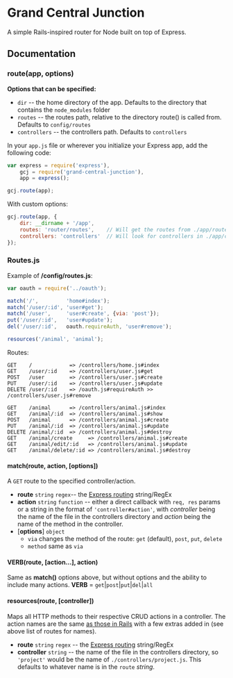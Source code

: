 # Grand Central Junction

A simple Rails-inspired router for Node built on top of Express.

## Documentation

### route(app, options)

__Options that can be specified:__

* `dir` -- the home directory of the app. Defaults to the directory that contains the `node_modules` folder
* `routes` -- the routes path, relative to the directory route() is called from. Defaults to `config/routes`
* `controllers` -- the controllers path. Defaults to `controllers`

In your `app.js` file or wherever you initialize your Express app, add the following code:

```js
var express = require('express'),
    gcj = require('grand-central-junction'),
    app = express();

gcj.route(app);
```
With custom options:
```js
gcj.route(app, {
    dir: __dirname + '/app',
    routes: 'router/routes',    // Will get the routes from ./app/router/routes.js
    controllers: 'controllers'  // Will look for controllers in ./app/controllers/
});
```

### Routes.js

Example of __/config/routes.js__:
```js
var oauth = require('../oauth');

match('/',         'home#index');
match('/user/:id', 'user#get');
match('/user',     'user#create', {via: 'post'});
put('/user/:id',   'user#update');
del('/user/:id',   oauth.requireAuth, 'user#remove');

resources('/animal', 'animal');
```
Routes:
```
GET    /            => /controllers/home.js#index
GET    /user/:id    => /controllers/user.js#get
POST   /user        => /controllers/user.js#create
PUT    /user/:id    => /controllers/user.js#update
DELETE /user/:id    => /oauth.js#requireAuth >> /controllers/user.js#remove

GET    /animal      => /controllers/animal.js#index
GET    /animal/:id  => /controllers/animal.js#show
POST   /animal      => /controllers/animal.js#create
PUT    /animal/:id  => /controllers/animal.js#update
DELETE /animal/:id  => /controllers/animal.js#destroy
GET    /animal/create     => /controllers/animal.js#create
GET    /animal/edit/:id   => /controllers/animal.js#update
GET    /animal/delete/:id => /controllers/animal.js#destroy
```

#### match(route, action, [options])

A `GET` route to the specified controller/action.

* __route__ `string` `regex`-- the [Express routing](http://expressjs.com/api.html#router.VERB) string/RegEx
* __action__ `string` `function` -- either a direct callback with `req, res` params or a string in the format of `'controller#action'`, with *controller* being the name of the file in the controllers directory and *action* being the name of the method in the controller.
* [__options__] `object`
    * `via` changes the method of the route: `get` (default), `post`, `put`, `delete`
    * `method` same as `via`

#### VERB(route, [action...], action)

Same as **match()** options above, but without options and the ability to include many actions. **VERB** = `get`|`post`|`put`|`del`|`all`

#### resources(route, [controller])

Maps all HTTP methods to their respective CRUD actions in a controller. The action names are the same [as those in Rails](http://guides.rubyonrails.org/routing.html#crud-verbs-and-actions) with a few extras added in (see above list of routes for names).

* __route__ `string` `regex` -- the [Express routing](http://expressjs.com/api.html#router.VERB) string/RegEx
* __controller__ `string` -- the name of the file in the controllers directory, so `'project'` would be the name of `./controllers/project.js`. This defaults to whatever name is in the `route` *string*. 
